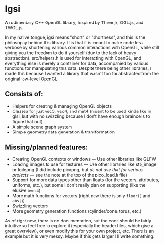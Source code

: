 # Igsi
A rudimentary C++ OpenGL library, inspired by Three.js, OGL.js, and TWGL.js

In my native tongue, igsi means "short" or "shortness", and this is the philosophy behind this library. It is that it is meant to make code less verbose by shortening various common interactions with OpenGL, while still giving you the freedom to do it yourself (due to the lack of heavy abstraction). src/helpers.h is used for interacting with OpenGL, and everything else is merely a container for data, accompanied by various functions for manipulating this data. Despite there being other libraries, I made this because I wanted a library that wasn't too far abstracted from the original low-level OpenGL.

## Consists of:
- Helpers for creating & managing OpenGL objects
- Classes for just vec3, vec4, and mat4 (meant to be used kinda like in glsl, but with no swizzling because I don't have enough braincells to figure that out)
- A simple scene graph system
- Simple geometry data generation & transformation

## Missing/planned features:
- Creating OpenGL contexts or windows — Use other libraries like GLFW
- Loading images to use for textures — Use other libraries like stb_image or lodepng (I did include picopng, but *do not use that for serious projects* — see the note at the top of the pico_load.h file)
- Support for more data types other than floats (for the vectors, attributes, uniforms, etc.), but some I don't really plan on supporting (like the elusive `bvec4`)
- More math functions for vectors (right now there is only `floor()` and `abs()`)
- Swizzling vectors
- More geometry generation functions (cylinder/cone, torus, etc.)

As of right now, there is no documentation, but the code should be fairly intuitive so feel free to explore it (especially the header files, which give a great overview), or even modify this for your own project, etc. There is an example but it is very messy. Maybe if this gets larger I'll write something.
